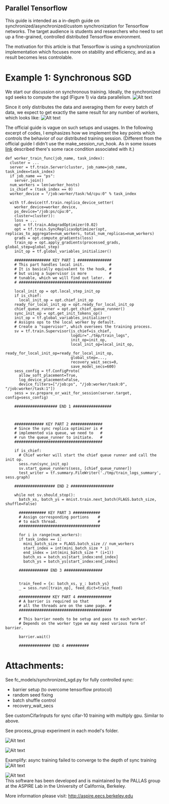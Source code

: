 ## Parallel Tensorflow

This guide is intended as a in-depth guide on synchronized/asynchronized/custom synchronization for Tensorflow networks. The target audience is students and researchers who need to set up a fine-grained, controlled distributed Tensorflow environment. 

The motivation for this article is that Tensorflow is using a synchronization implementation which focuses more on stability and efficiency, and as a result becomes less controlable. 

# Example 1: Synchronous SGD

We start our discussion on synchronous training. Ideally, the synchronized sgd seeks to compute the sgd (Figure 1) via data parallelism. 
![Alt text](./sgd.png?raw=true "Figure 1")

Since it only distributes the data and averaging them for every batch of data, we expect to get exactly the same result for any number of workers, which looks like:
![Alt text](./sync_mnist.png?raw=true "Figure 1")

The official guide is vague on such setups and usages. In the following excerpt of codes, I emphasizes how we implement the key points which controls the behavior of our distributed training session. (Different from the official guide I didn't use the make_session_run_hook. As in some issues [link](https://github.com/tensorflow/tensorflow/issues/7970) described there's some race condition associated with it.)

```
def worker_train_func(job_name, task_index):
  cluster = ...
  server = tf.train.Server(cluster, job_name=job_name, task_index=task_index)
  if job_name == "ps":
    server.join()
  num_workers = len(worker_hosts)
  is_chief = (task_index == 0)
  worker_device = "/job:worker/task:%d/cpu:0" % task_index

  with tf.device(tf.train.replica_device_setter(
    worker_device=worker_device,
    ps_device="/job:ps/cpu:0",
    cluster=cluster)):
    loss = ...
    opt = tf.train.AdagradOptimizer(0.02)
    opt = tf.train.SyncReplicasOptimizer(opt, replicas_to_aggregate=num_workers, total_num_replicas=num_workers)
    grads = opt.compute_gradients(loss)
    train_op = opt.apply_gradients(processed_grads, global_step=global_step)
    init_op = tf.global_variables_initializer()

    ################ KEY PART 1 ###############
    # This part handles local init.           #
    # It is basically equivalent to the hook, #
    # but using a Supervisor is more          #
    # tunable, which we will find out later.  #
    # #########################################

    local_init_op = opt.local_step_init_op
    if is_chief:
      local_init_op = opt.chief_init_op
    ready_for_local_init_op = opt.ready_for_local_init_op
    chief_queue_runner = opt.get_chief_queue_runner()
    sync_init_op = opt.get_init_tokens_op()
    init_op = tf.global_variables_initializer()
    # Assigns ops to the local worker by default.
    # Create a "supervisor", which oversees the training process.
    sv = tf.train.Supervisor(is_chief=is_chief,
                             logdir="./tmp/train_logs",
                             init_op=init_op,
                             local_init_op=local_init_op,
                             ready_for_local_init_op=ready_for_local_init_op,
                             global_step=...,
                             recovery_wait_secs=0,
                             save_model_secs=600)
    sess_config = tf.ConfigProto(
      allow_soft_placement=True,
      log_device_placement=False,
      device_filters=["/job:ps", "/job:worker/task:0", "/job:worker/task:1"])
    sess = sv.prepare_or_wait_for_session(server.target, config=sess_config)

    ################### END 1 #################



    ############# KEY PART 2 ##############
    # Since the sync replica optimizer is #
    # implemented via queue, we need to   #
    # run the queue_runner to initiate.   #
    #######################################

    if is_chief:
      # Chief worker will start the chief queue runner and call the init op.
      sess.run(sync_init_op)
      sv.start_queue_runners(sess, [chief_queue_runner])
      test_writer = tf.summary.FileWriter('./tmp/train_logs_summary', sess.graph)

    ################## END 2 ###################

    while not sv.should_stop():
      batch_xs, batch_ys = mnist.train.next_batch(FLAGS.batch_size, shuffle=False)

      ############ KEY PART 3 ############
      # Assign corresponding portions    #
      # to each thread.                  #
      ####################################

      for i in range(num_workers):
      if task_index == i:
        mini_batch_size = FLAGS.batch_size // num_workers
        start_index = int(mini_batch_size * i)
        end_index = int(mini_batch_size * (i+1))
        batch_xs = batch_xs[start_index:end_index]
        batch_ys = batch_ys[start_index:end_index]

      ############# END 3 #################

      
      train_feed = {x: batch_xs, y_: batch_ys}
      _ = sess.run([train_op], feed_dict=train_feed)

      ############## KEY PART 4 ###############
      # A barrier is required so that         #
      # all the threads are on the same page. #
      #########################################

      # This barrier needs to be setup and pass to each worker.
      # Depends on the worker type we may need various form of barrier.

      barrier.wait()

      ############## END 4 ##########

```





# Attachments: 
See fc_models/synchronized_sgd.py for fully controlled sync:
  - barrier setup (to overcome tensorflow protocol)
  - random seed fixing
  - batch shuffle control
  - recovery_wait_secs
  
See customCifarInputs for sync cifar-10 training with multiply gpu. Similar to above.

See process_group experiment in each model's folder.

![Alt text](./sync_cifar10_naive_cnn.png?raw=true "Cifar-10 sync training")

![Alt text](./async_sync_group_conv.png?raw=true "Title")

Examplify: async training failed to converge to the depth of sync training
![Alt text](./sync_async_cifar10.png?raw=true "Title")

![Alt text](./convergence_depth.png?raw=true "Convergence level in detail")  
This software has been developed and is maintained by the PALLAS group  
at the ASPIRE Lab in the University of California, Berkeley.

More information please visit: 
http://aspire.eecs.berkeley.edu